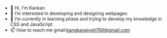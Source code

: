 - 👋 Hi, I’m Kankan
- 👀 I’m interested in developing and designing webpages
- 🌱 I’m currently in learning phase and trying to develop my knowledge in CSS and JavaScript
- 📫 How to reach me  gmail:kangkanajyoti789@gmail.com

<!---
Kankan2004/Kankan2004 is a ✨ special ✨ repository because its `README.md` (this file) appears on your GitHub profile.
You can click the Preview link to take a look at your changes.
--->
